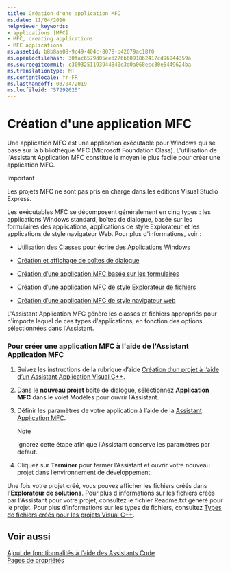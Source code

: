 ```yaml
---
title: Création d'une application MFC
ms.date: 11/04/2016
helpviewer_keywords:
- applications [MFC]
- MFC, creating applications
- MFC applications
ms.assetid: b8b8aa08-9c49-404c-8078-b42079ac18f0
ms.openlocfilehash: 30fac6579d05eed276b60918b2417cd96044359a
ms.sourcegitcommit: c3093251193944840e3d0a068ecc30e6449624ba
ms.translationtype: MT
ms.contentlocale: fr-FR
ms.lasthandoff: 03/04/2019
ms.locfileid: "57292625"
---
```

# <a name="creating-an-mfc-application"></a>Création d'une application MFC

Une application MFC est une application exécutable pour Windows qui se base sur la bibliothèque MFC (Microsoft Foundation Class). L'utilisation de l'Assistant Application MFC constitue le moyen le plus facile pour créer une application MFC.

> [!IMPORTANT]
>  Les projets MFC ne sont pas pris en charge dans les éditions Visual Studio Express.

Les exécutables MFC se décomposent généralement en cinq types : les applications Windows standard, boîtes de dialogue, basée sur les formulaires des applications, applications de style Explorateur et les applications de style navigateur Web. Pour plus d'informations, voir :

- [Utilisation des Classes pour écrire des Applications Windows](../../mfc/using-the-classes-to-write-applications-for-windows.md)

- [Création et affichage de boîtes de dialogue](../../mfc/creating-and-displaying-dialog-boxes.md)

- [Création d’une application MFC basée sur les formulaires](../../mfc/reference/creating-a-forms-based-mfc-application.md)

- [Création d’une application MFC de style Explorateur de fichiers](../../mfc/reference/creating-a-file-explorer-style-mfc-application.md)

- [Création d’une application MFC de style navigateur web](../../mfc/reference/creating-a-web-browser-style-mfc-application.md)

L'Assistant Application MFC génère les classes et fichiers appropriés pour n'importe lequel de ces types d'applications, en fonction des options sélectionnées dans l'Assistant.

### <a name="to-create-an-mfc-application-using-the-mfc-application-wizard"></a>Pour créer une application MFC à l'aide de l'Assistant Application MFC

1. Suivez les instructions de la rubrique d’aide [Création d’un projet à l’aide d’un Assistant Application Visual C++](../../ide/creating-desktop-projects-by-using-application-wizards.md).

1. Dans le **nouveau projet** boîte de dialogue, sélectionnez **Application MFC** dans le volet Modèles pour ouvrir l’Assistant.

1. Définir les paramètres de votre application à l’aide de la [Assistant Application MFC](../../mfc/reference/mfc-application-wizard.md).

    > [!NOTE]
    >  Ignorez cette étape afin que l'Assistant conserve les paramètres par défaut.

1. Cliquez sur **Terminer** pour fermer l’Assistant et ouvrir votre nouveau projet dans l’environnement de développement.

Une fois votre projet créé, vous pouvez afficher les fichiers créés dans **l’Explorateur de solutions**. Pour plus d'informations sur les fichiers créés par l'Assistant pour votre projet, consultez le fichier Readme.txt généré pour le projet. Pour plus d’informations sur les types de fichiers, consultez [Types de fichiers créés pour les projets Visual C++](../../ide/file-types-created-for-visual-cpp-projects.md).

## <a name="see-also"></a>Voir aussi

[Ajout de fonctionnalités à l’aide des Assistants Code](../../ide/adding-functionality-with-code-wizards-cpp.md)<br/>
[Pages de propriétés](../../ide/property-pages-visual-cpp.md)
